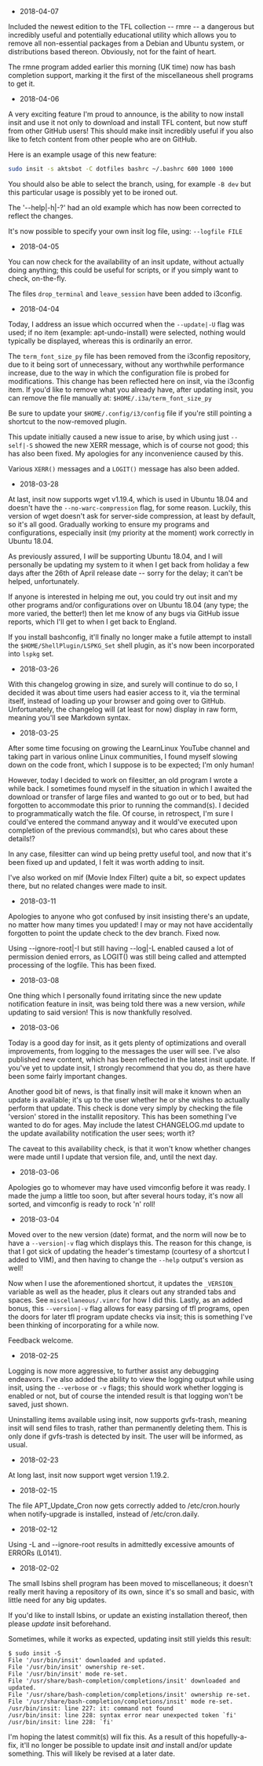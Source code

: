 * 2018-04-07

Included the newest edition to the TFL collection -- rmre -- a dangerous but incredibly useful and potentially educational utility which allows you to remove all non-essential packages from a Debian and Ubuntu system, or distributions based thereon. Obviously, not for the faint of heart.

The rmne program added earlier this morning (UK time) now has bash completion support, marking it the first of the miscellaneous shell programs to get it.

* 2018-04-06

A very exciting feature I'm proud to announce, is the ability to now install insit and use it not only to download and install TFL content, but now stuff from other GitHub users! This should make insit incredibly useful if you also like to fetch content from other people who are on GitHub.

Here is an example usage of this new feature:

```bash
sudo insit -s aktsbot -C dotfiles bashrc ~/.bashrc 600 1000 1000
```

You should also be able to select the branch, using, for example `-B dev` but this particular usage is possibly yet to be ironed out.

The '--help|-h|-?' had an old example which has now been corrected to reflect the changes.

It's now possible to specify your own insit log file, using: `--logfile FILE`

* 2018-04-05

You can now check for the availability of an insit update, without actually doing anything; this could be useful for scripts, or if you simply want to check, on-the-fly.

The files `drop_terminal` and `leave_session` have been added to i3config.

* 2018-04-04

Today, I address an issue which occurred when the `--update|-U` flag was used; if no item (example: apt-undo-install) were selected, nothing would typically be displayed, whereas this is ordinarily an error.

The `term_font_size_py` file has been removed from the i3config repository, due to it being sort of unnecessary, without any worthwhile performance increase, due to the way in which the configuration file is probed for modifications. This change has been reflected here on insit, via the i3config item. If you'd like to remove what you already have, after updating insit, you can remove the file manually at: `$HOME/.i3a/term_font_size_py`

Be sure to update your `$HOME/.config/i3/config` file if you're still pointing a shortcut to the now-removed plugin.

This update initially caused a new issue to arise, by which using just `--self|-S` showed the new XERR message, which is of course not good; this has also been fixed. My apologies for any inconvenience caused by this.

Various `XERR()` messages and a `LOGIT()` message has also been added.

* 2018-03-28

At last, insit now supports wget v1.19.4, which is used in Ubuntu 18.04 and doesn't have the `--no-warc-compression` flag, for some reason. Luckily, this version of wget doesn't ask for server-side compression, at least by default, so it's all good. Gradually working to ensure my programs and configurations, especially insit (my priority at the moment) work correctly in Ubuntu 18.04.

As previously assured, I _will_ be supporting Ubuntu 18.04, and I will personally be updating my system to it when I get back from holiday a few days after the 26th of April release date -- sorry for the delay; it can't be helped, unfortunately.

If anyone is interested in helping me out, you could try out insit and my other programs and/or configurations over on Ubuntu 18.04 (any type; the more varied, the better!) then let me know of any bugs via GitHub issue reports, which I'll get to when I get back to England.

If you install bashconfig, it'll finally no longer make a futile attempt to install the `$HOME/ShellPlugin/LSPKG_Set` shell plugin, as it's now been incorporated into `lspkg` set.

* 2018-03-26

With this changelog growing in size, and surely will continue to do so, I decided it was about time users had easier access to it, via the terminal itself, instead of loading up your browser and going over to GitHub. Unfortunately, the changelog will (at least for now) display in raw form, meaning you'll see Markdown syntax.

* 2018-03-25

After some time focusing on growing the LearnLinux YouTube channel and taking part in various online Linux communities, I found myself slowing down on the code front, which I suppose is to be expected; I'm only human!

However, today I decided to work on filesitter, an old program I wrote a while back. I sometimes found myself in the situation in which I awaited the download or transfer of large files and wanted to go out or to bed, but had forgotten to accommodate this prior to running the command(s). I decided to programmatically watch the file. Of course, in retrospect, I'm sure I could've entered the command anyway and it would've executed upon completion of the previous command(s), but who cares about these details!?

In any case, filesitter can wind up being pretty useful tool, and now that it's been fixed up and updated, I felt it was worth adding to insit.

I've also worked on mif (Movie Index Filter) quite a bit, so expect updates there, but no related changes were made to insit.

* 2018-03-11

Apologies to anyone who got confused by insit insisting there's an update, no matter how many times you updated! I may or may not have accidentally forgotten to point the update check to the dev branch. Fixed now.

Using --ignore-root|-I but still having --log|-L enabled caused a lot of permission denied errors, as LOGIT() was still being called and attempted processing of the logfile. This has been fixed.

* 2018-03-08

One thing which I personally found irritating since the new update notification feature in insit, was being told there was a new version, _while_ updating to said version! This is now thankfully resolved.

* 2018-03-06

Today is a good day for insit, as it gets plenty of optimizations and overall improvements, from logging to the messages the user will see. I've also published new content, which has been reflected in the latest insit update. If you've yet to update insit, I strongly recommend that you do, as there have been some fairly important changes.

Another good bit of news, is that finally insit will make it known when an update is available; it's up to the user whether he or she wishes to actually perform that update. This check is done very simply by checking the file 'version' stored in the installit repository. This has been something I've wanted to do for ages. May include the latest CHANGELOG.md update to the update availability notification the user sees; worth it?

The caveat to this availability check, is that it won't know whether changes were made until I update that version file, and, until the next day.

* 2018-03-06

Apologies go to whomever may have used vimconfig before it was ready. I made the jump a little too soon, but after several hours today, it's now all sorted, and vimconfig is ready to rock 'n' roll!

* 2018-03-04

Moved over to the new version (date) format, and the norm will now be to have a `--version|-v` flag which displays this. The reason for this change, is that I got sick of updating the header's timestamp (courtesy of a shortcut I added to VIM), and then having to change the `--help` output's version as well!

Now when I use the aforementioned shortcut, it updates the `_VERSION_` variable as well as the header, plus it clears out any stranded tabs and spaces. See `miscellaneous/.vimrc` for how I did this. Lastly, as an added bonus, this `--version|-v` flag allows for easy parsing of tfl programs, open the doors for later tfl program update checks via insit; this is something I've been thinking of incorporating for a while now.

Feedback welcome.

* 2018-02-25

Logging is now more aggressive, to further assist any debugging endeavors. I've also added the ability to view the logging output while using insit, using the `--verbose` or `-v` flags; this should work whether logging is enabled or not, but of course the intended result is that logging won't be saved, just shown.

Uninstalling items available using insit, now supports gvfs-trash, meaning insit will send files to trash, rather than permanently deleting them. This is only done if gvfs-trash is detected by insit. The user will be informed, as usual.

* 2018-02-23

At long last, insit now support wget version 1.19.2.

* 2018-02-15

The file APT_Update_Cron now gets correctly added to /etc/cron.hourly when notify-upgrade is installed, instead of /etc/cron.daily.

* 2018-02-12

Using -L and --ignore-root results in admittedly excessive amounts of ERRORs (L0141).

* 2018-02-02

The small lsbins shell program has been moved to miscellaneous; it doesn't really merit having a repository of its own, since it's so small and basic, with little need for any big updates.

If you'd like to install lsbins, or update an existing installation thereof, then please *update* insit beforehand.

Sometimes, while it works as expected, updating insit still yields this result:

```
$ sudo insit -S
File '/usr/bin/insit' downloaded and updated.
File '/usr/bin/insit' ownership re-set.
File '/usr/bin/insit' mode re-set.
File '/usr/share/bash-completion/completions/insit' downloaded and updated.
File '/usr/share/bash-completion/completions/insit' ownership re-set.
File '/usr/share/bash-completion/completions/insit' mode re-set.
/usr/bin/insit: line 227: it: command not found
/usr/bin/insit: line 228: syntax error near unexpected token `fi'
/usr/bin/insit: line 228: `fi'
```

I'm hoping the latest commit(s) will fix this. As a result of this hopefully-a-fix, it'll no longer be possible to update insit _and_ install and/or update something. This will likely be revised at a later date.
